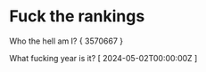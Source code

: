 # Fuck the rankings

Who the hell am I?
{ 3570667 }

What fucking year is it?
[ 2024-05-02T00:00:00Z ]
